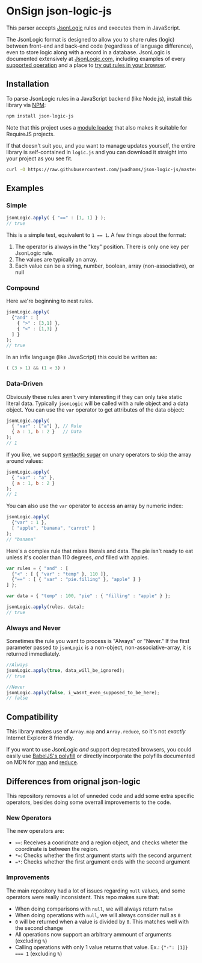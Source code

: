 # OnSign json-logic-js

This parser accepts [JsonLogic](http://jsonlogic.com) rules and executes them in JavaScript.

The JsonLogic format is designed to allow you to share rules (logic) between front-end and back-end code (regardless of language difference), even to store logic along with a record in a database.  JsonLogic is documented extensively at [JsonLogic.com](http://jsonlogic.com), including examples of every [supported operation](http://jsonlogic.com/operations.html) and a place to [try out rules in your browser](http://jsonlogic.com/play.html).

## Installation

To parse JsonLogic rules in a JavaScript backend (like Node.js), install this library via [NPM](https://www.npmjs.com/):

```bash
npm install json-logic-js
```

Note that this project uses a [module loader](http://ricostacruz.com/cheatsheets/umdjs.html) that also makes it suitable for RequireJS projects.

If that doesn't suit you, and you want to manage updates yourself, the entire library is self-contained in `logic.js` and you can download it straight into your project as you see fit.

```bash
curl -O https://raw.githubusercontent.com/jwadhams/json-logic-js/master/logic.js
```

## Examples

### Simple
```js
jsonLogic.apply( { "==" : [1, 1] } );
// true
```

This is a simple test, equivalent to `1 == 1`.  A few things about the format:

  1. The operator is always in the "key" position. There is only one key per JsonLogic rule.
  1. The values are typically an array.
  1. Each value can be a string, number, boolean, array (non-associative), or null

### Compound
Here we're beginning to nest rules.

```js
jsonLogic.apply(
  {"and" : [
    { ">" : [3,1] },
    { "<" : [1,3] }
  ] }
);
// true
```

In an infix language (like JavaScript) this could be written as:

```js
( (3 > 1) && (1 < 3) )
```

### Data-Driven

Obviously these rules aren't very interesting if they can only take static literal data. Typically `jsonLogic` will be called with a rule object and a data object. You can use the `var` operator to get attributes of the data object:

```js
jsonLogic.apply(
  { "var" : ["a"] }, // Rule
  { a : 1, b : 2 }   // Data
);
// 1
```

If you like, we support [syntactic sugar](https://en.wikipedia.org/wiki/Syntactic_sugar) on unary operators to skip the array around values:

```js
jsonLogic.apply(
  { "var" : "a" },
  { a : 1, b : 2 }
);
// 1
```

You can also use the `var` operator to access an array by numeric index:

```js
jsonLogic.apply(
  {"var" : 1 },
  [ "apple", "banana", "carrot" ]
);
// "banana"
```

Here's a complex rule that mixes literals and data. The pie isn't ready to eat unless it's cooler than 110 degrees, *and* filled with apples.

```js
var rules = { "and" : [
  {"<" : [ { "var" : "temp" }, 110 ]},
  {"==" : [ { "var" : "pie.filling" }, "apple" ] }
] };

var data = { "temp" : 100, "pie" : { "filling" : "apple" } };

jsonLogic.apply(rules, data);
// true
```

### Always and Never
Sometimes the rule you want to process is "Always" or "Never."  If the first parameter passed to `jsonLogic` is a non-object, non-associative-array, it is returned immediately.

```js
//Always
jsonLogic.apply(true, data_will_be_ignored);
// true

//Never
jsonLogic.apply(false, i_wasnt_even_supposed_to_be_here);
// false
```

## Compatibility

This library makes use of `Array.map` and `Array.reduce`, so it's not *exactly* Internet Explorer 8 friendly.

If you want to use JsonLogic *and* support deprecated browsers, you could easily use [BabelJS's polyfill](https://babeljs.io/docs/usage/polyfill/) or directly incorporate the polyfills documented on MDN for [map](https://developer.mozilla.org/en-US/docs/Web/JavaScript/Reference/Global_Objects/Array/map) and [reduce](https://developer.mozilla.org/en-US/docs/Web/JavaScript/Reference/Global_Objects/Array/reduce).

## Differences from orignal json-logic

This repository removes a lot of unneded code and add some extra specific operators, besides doing some overrall improvements to the code.

### New Operators

The new operators are:

- `><`: Receives a cooridnate and a region object, and checks wheter the coordinate is between the region.
- `*=`: Checks whether the first argument starts with the second argument
- `=*`: Checks whether the first argument ends with the second argument

### Improvements

The main repository had a lot of issues regarding `null` values, and some operators were really inconsistent.
This repo makes sure that:

- When doing comparisons with `null`, we will always return `false`
- When doing operations with `null`, we will always consider null as `0`
- `0` will be returned when a value is divided by `0`. This matches well with the second change
- All operations now support an arbitrary ammount of arguments (excluding `%`)
- Calling operations with only 1 value returns that value. Ex.: `{"-": [1]} === 1` (excluding `%`)
